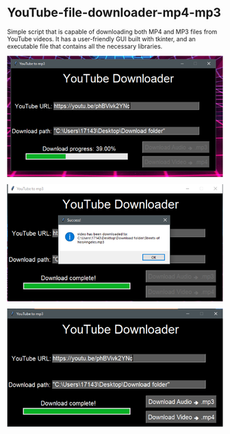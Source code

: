 # YouTube-file-downloader-mp4-mp3
Simple script that is capable of downloading both MP4 and MP3 files from YouTube videos. 
It has a user-friendly GUI built with tkinter, and an executable file that contains all the necessary libraries.

![](images/downloader_0.PNG)

![](images/downloader_1.PNG)

![](images/downloader_2.PNG)
